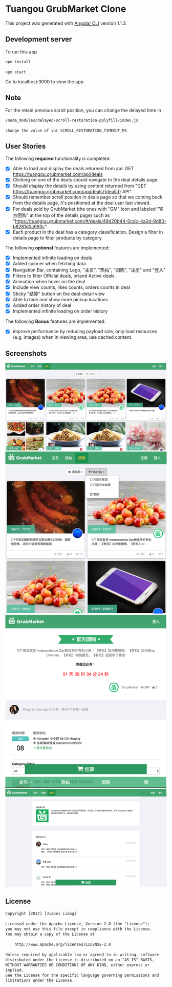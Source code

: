 # Tuangou GrubMarket Clone

This project was generated with [Angular CLI](https://github.com/angular/angular-cli) version 1.1.3.

## Development server

To run this app

    npm install

    npm start

Go to localhost:3000 to view the app

## Note

For the retain previous scroll position, you can change the delayed time in
    
    /node_modules/delayed-scroll-restoration-polyfill/index.js

    change the value of var SCROLL_RESTORATION_TIMEOUT_MS

## User Stories

The following **required** functionality is completed:

- [X] Able to load and display the deals returned from api: GET https://tuangou.grubmarket.com/api/deals 
- [X] Clicking on one of the deals should navigate to the deal details page.
- [X] Should display the details by using content returned from "GET  https://tuangou.grubmarket.com/api/deals/{dealId} API"
- [X] Should remember scroll position in deals page so that we coming back from the details page, it's positioned at the deal user last viewed.
- [X] For deals sold by GrubMarket (the ones with "GM" icon and labeled “官方团购" at the top of the details page) such as "https://tuangou.grubmarket.com/#/deals/49d20b44-0cdc-4a2d-9d80-b8281d0a993c". 
- [X] Each product in the deal has a category classification. Design a filter in details page to filter products by category

The following **optional** features are implemented:

- [X] Implemented infinite loading on deals
- [X] Added spinner when fetching data
- [X] Navigation Bar, containing Logo, "主页", "热帖", "团购", "注册" and "登入"
- [X] Filters to filter Official deals, or/and Active deals.
- [X] Animation when hover on the deal
- [X] Include view counts, likes counts, orders counts in deal
- [X] Sticky "结算" button on the deal-detail view
- [X] Able to hide and show more pickup locations
- [X] Added order history of deal
- [X] Implemented infinite loading on order history

The following **Bonus** features are implemented:

- [X] improve performance by reducing payload size, only load resources (e.g. images) when in viewing area, use cached content.

## Screenshots

![screenshot 1](./screenshots/screenshot1.png)
![screenshot 2](./screenshots/screenshot2.png)
![screenshot 3](./screenshots/screenshot3.png)
![screenshot 4](./screenshots/screenshot4.png)

## License

    Copyright [2017] [Jiapei Liang]

    Licensed under the Apache License, Version 2.0 (the "License");
    you may not use this file except in compliance with the License.
    You may obtain a copy of the License at

        http://www.apache.org/licenses/LICENSE-2.0

    Unless required by applicable law or agreed to in writing, software
    distributed under the License is distributed on an "AS IS" BASIS,
    WITHOUT WARRANTIES OR CONDITIONS OF ANY KIND, either express or implied.
    See the License for the specific language governing permissions and
    limitations under the License.